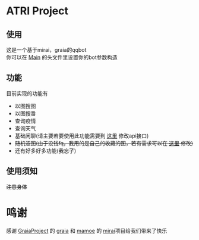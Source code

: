 # ATRI Project
## 使用
这是一个基于mirai，graia的qqbot  
你可以在 [Main](https://github.com/ShiroDoMain/ATRIProject-qqbot/blob/master/Main.py) 的头文件里设置你的bot参数构造  
## 功能
目前实现的功能有
- 以图搜图  
- 以图搜番  
- 查询疫情
- 查询天气 
- 基础闲聊(请主要若要使用此功能需要到 [这里](https://github.com/ShiroDoMain/ATRIProject-qqbot/blob/master/util/StaticText.py) 修改api接口)
- ~~随机涩图(由于没钱fq，我用的是自己的收藏的图，若有需求可以在 [这里](https://github.com/ShiroDoMain/ATRIProject-qqbot/blob/master/util/SendImg.py) 修改)~~  
- 还有好多好多功能(~~我忘了~~)
## 使用须知  
~~注意身体~~

# 鸣谢
感谢 [GraiaProject](https://github.com/GraiaProject) 的 [graia](https://github.com/GraiaProject/Application) 和 [mamoe](https://github.com/mamoe) 的 [mirai](https://github.com/mamoe/mirai)项目给我们带来了快乐



